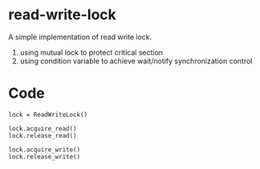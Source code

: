 # read-write-lock
A simple implementation of read write lock. 

1. using mutual lock to protect critical section
2. using condition variable to achieve wait/notify synchronization control

# Code

```
lock = ReadWriteLock()

lock.acquire_read()
lock.release_read()

lock.acquire_write()
lock.release_write()
```

